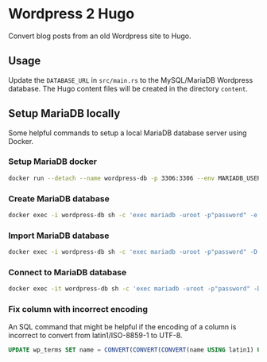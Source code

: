 # Wordpress 2 Hugo

Convert blog posts from an old Wordpress site to Hugo.

## Usage

Update the `DATABASE_URL` in `src/main.rs` to the MySQL/MariaDB Wordpress
database. The Hugo content files will be created in the directory `content`.

## Setup MariaDB locally

Some helpful commands to setup a local MariaDB database server using Docker.

### Setup MariaDB docker

```bash
docker run --detach --name wordpress-db -p 3306:3306 --env MARIADB_USER=wordpress-user --env MARIADB_PASSWORD=password --env MARIADB_ROOT_PASSWORD=password mariadb:latest
```

### Create MariaDB database

```bash
docker exec -i wordpress-db sh -c 'exec mariadb -uroot -p"password" -e "create database wordpressdb"'
```

### Import MariaDB database

```bash
docker exec -i wordpress-db sh -c 'exec mariadb -uroot -p"password" -D wordpressdb' < wordpress.sql
```

### Connect to MariaDB database

```bash
docker exec -it wordpress-db sh -c 'exec mariadb -uroot -p"password" -D wordpressdb'
```

### Fix column with incorrect encoding

An SQL command that might be helpful if the encoding of a column is incorrect
to convert from latin1/ISO-8859-1 to UTF-8.

```sql
UPDATE wp_terms SET name = CONVERT(CONVERT(CONVERT(name USING latin1) USING binary) USING UTF8);
```
